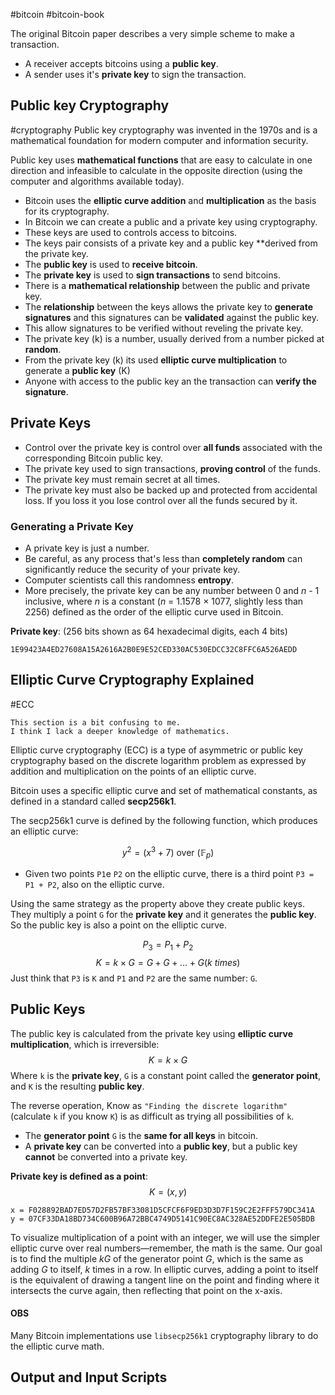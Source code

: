 #bitcoin #bitcoin-book 

The original Bitcoin paper describes a very simple scheme to make a transaction.

- A receiver accepts bitcoins using a **public key**.
- A sender uses it's **private key** to sign the transaction.

## Public key Cryptography
#cryptography
Public key cryptography was invented in the 1970s and is a mathematical foundation for modern computer and information security.

Public key uses **mathematical functions** that are easy to calculate in one direction and infeasible to calculate in the opposite direction (using the computer and algorithms available today).

- Bitcoin uses the **elliptic curve addition** and **multiplication** as the basis for its cryptography.
- In Bitcoin we can create a public and a private key using cryptography.
- These keys are used to controls access to bitcoins.
- The keys pair consists of a private key and a public key **derived from the private key.
- The **public key** is used to **receive bitcoin**.
- The **private key** is used to **sign transactions** to send bitcoins. 
- There is a **mathematical relationship** between the public and private key.
- The **relationship** between the keys allows the private key to **generate signatures** and this signatures can be **validated** against the public key.
- This allow signatures to be verified without reveling the private key.
- The private key (k) is a number, usually derived from a number picked at **random**.
- From the private key (k) its used **elliptic curve multiplication** to generate a **public key** (K)
- Anyone with access to the public key an the transaction can **verify the signature**. 

## Private Keys

- Control over the private key is control over **all funds** associated with the corresponding Bitcoin public key.
- The private key used to sign transactions, **proving control** of the funds.
- The private key must remain secret at all times.
- The private key must also be backed up and protected from accidental loss. If you loss it you lose control over all the funds secured by it.

### Generating a Private Key

- A private key is just a number.
- Be careful, as any process that's less than **completely random** can significantly reduce the security of your private key.
- Computer scientists call this randomness **entropy**.
- More precisely, the private key can be any number between 0 and _n_ - 1 inclusive, where _n_ is a constant (_n_ = 1.1578 × 1077, slightly less than 2256) defined as the order of the elliptic curve used in Bitcoin.

**Private key**:
(256 bits shown as 64 hexadecimal digits, each 4 bits)
```
1E99423A4ED27608A15A2616A2B0E9E52CED330AC530EDCC32C8FFC6A526AEDD
```

## Elliptic Curve Cryptography Explained
#ECC

	This section is a bit confusing to me.
	I think I lack a deeper knowledge of mathematics.

Elliptic curve cryptography (ECC) is a type of asymmetric or public key cryptography based on the discrete logarithm problem as expressed by addition and multiplication on the points of an elliptic curve.

Bitcoin uses a specific elliptic curve and set of mathematical constants, as defined in a standard called **secp256k1**. 

The secp256k1 curve is defined by the following function, which produces an elliptic curve:

$$
\begin{equation}
{y^2 = (x^3 + 7)}~\text{over}~(\mathbb{F}_p)
\end{equation}
$$

- Given two points `P1`e `P2` on the elliptic curve, there is a third point `P3 = P1 + P2`, also on the elliptic curve.

Using the same strategy as the property above they create public keys. They multiply a point `G` for the **private key** and it generates the **public key**. So the public key is also a point on the elliptic curve.

$$
P_{3} = P_{1} + P_{2} 
$$
$$
K = k \times G = G+G+\dots+G (k\ times)
$$
Just think that `P3` is `K` and `P1` and `P2` are the same number: `G`.

## Public Keys

The public key is calculated from the private key using **elliptic curve multiplication**, which is irreversible:
$$
K = k \times G
$$
Where `k` is the **private key**, `G` is a constant point called the **generator point**, and `K` is the resulting **public key**.

The reverse operation, Know as `"Finding the discrete logarithm"` (calculate `k` if you know `K`) is as difficult as trying all possibilities of `k`.

- The **generator point** `G` is the **same for all keys** in bitcoin.
- A **private key** can be converted into a **public key**, but a public key **cannot** be converted into a private key.

**Private key is defined as a point**:
$$
K = (x,y)
$$
```
x = F028892BAD7ED57D2FB57BF33081D5CFCF6F9ED3D3D7F159C2E2FFF579DC341A
y = 07CF33DA18BD734C600B96A72BBC4749D5141C90EC8AC328AE52DDFE2E505BDB
```

To visualize multiplication of a point with an integer, we will use the simpler elliptic curve over real numbers—remember, the math is the same. Our goal is to find the multiple _kG_ of the generator point _G_, which is the same as adding _G_ to itself, _k_ times in a row. In elliptic curves, adding a point to itself is the equivalent of drawing a tangent line on the point and finding where it intersects the curve again, then reflecting that point on the x-axis.

#### OBS

Many Bitcoin implementations use `libsecp256k1` cryptography library to do the elliptic curve math.

## Output and Input Scripts

